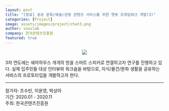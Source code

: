 ```yaml
---
layout: post
title: "[종료] 공공 문화/예술/관광 콘텐츠 서비스를 위한 챗봇 프레임워크 개발(3)"
categories: [Project]
image: assets/images/project/chat3.png
author: snuxlab
company: 한국콘텐츠진흥원
featured: true
---
```


<p align="center"><img src="{{site.baseurl}}/assets/images/project/chat3.png"></p>
<p>3차 연도에는 쉐어하우스 개개의 방을 스마트 스피커로 연결하고자 연구를 진행하고 있다. 실제 입주민들 대상 인터뷰와 워크숍을 바탕으로, 지식/물건/문화 생활을 공유하는 서비스의 프로토타입을 개발하고자 한다.</p>

<hr>
참가자: 조수빈, 이윤영, 박상아<br>
기간: 2020.01 - 2020.11<br>
주최: 한국콘텐츠진흥원
